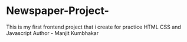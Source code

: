 # Newspaper-Project-
This is my first frontend project that i create for practice HTML CSS and Javascript
Author - Manjit Kumbhakar 
